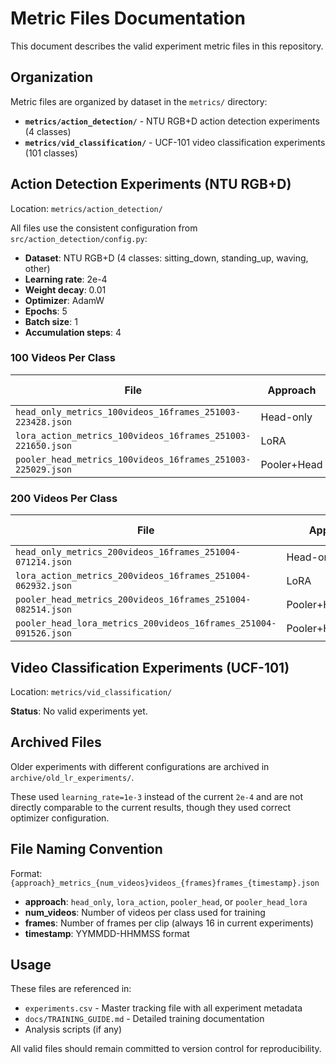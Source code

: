 # Metric Files Documentation

This document describes the valid experiment metric files in this repository.

## Organization

Metric files are organized by dataset in the `metrics/` directory:
- **`metrics/action_detection/`** - NTU RGB+D action detection experiments (4 classes)
- **`metrics/vid_classification/`** - UCF-101 video classification experiments (101 classes)

## Action Detection Experiments (NTU RGB+D)

Location: `metrics/action_detection/`

All files use the consistent configuration from `src/action_detection/config.py`:
- **Dataset**: NTU RGB+D (4 classes: sitting_down, standing_up, waving, other)
- **Learning rate**: 2e-4
- **Weight decay**: 0.01
- **Optimizer**: AdamW
- **Epochs**: 5
- **Batch size**: 1
- **Accumulation steps**: 4

### 100 Videos Per Class

| File | Approach | Test Acc | Val Acc | Trainable Params |
|------|----------|----------|---------|------------------|
| `head_only_metrics_100videos_16frames_251003-223428.json` | Head-only | 83.33% | 81.67% | 4,100 |
| `lora_action_metrics_100videos_16frames_251003-221650.json` | LoRA | 81.67% | 86.67% | 495,620 |
| `pooler_head_metrics_100videos_16frames_251003-225029.json` | Pooler+Head | 76.67% | 88.33% | 49,340,420 |

### 200 Videos Per Class

| File | Approach | Test Acc | Val Acc | Trainable Params |
|------|----------|----------|---------|------------------|
| `head_only_metrics_200videos_16frames_251004-071214.json` | Head-only | 78.33% | 80.00% | 4,100 |
| `lora_action_metrics_200videos_16frames_251004-062932.json` | LoRA | 84.17% | 86.67% | 495,620 |
| `pooler_head_metrics_200videos_16frames_251004-082514.json` | Pooler+Head | 88.33% | 88.33% | 49,340,420 |
| `pooler_head_lora_metrics_200videos_16frames_251004-091526.json` | Pooler+Head+LoRA | 82.50% | 83.33% | 49,831,940 |

## Video Classification Experiments (UCF-101)

Location: `metrics/vid_classification/`

**Status**: No valid experiments yet.

## Archived Files

Older experiments with different configurations are archived in `archive/old_lr_experiments/`.

These used `learning_rate=1e-3` instead of the current `2e-4` and are not directly comparable to the current results, though they used correct optimizer configuration.

## File Naming Convention

Format: `{approach}_metrics_{num_videos}videos_{frames}frames_{timestamp}.json`

- **approach**: `head_only`, `lora_action`, `pooler_head`, or `pooler_head_lora`
- **num_videos**: Number of videos per class used for training
- **frames**: Number of frames per clip (always 16 in current experiments)
- **timestamp**: YYMMDD-HHMMSS format

## Usage

These files are referenced in:
- `experiments.csv` - Master tracking file with all experiment metadata
- `docs/TRAINING_GUIDE.md` - Detailed training documentation
- Analysis scripts (if any)

All valid files should remain committed to version control for reproducibility.

